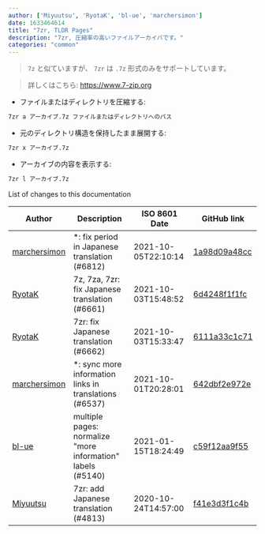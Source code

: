 ```yaml
---
author: ['Miyuutsu', 'RyotaK', 'bl-ue', 'marchersimon']
date: 1633464614
title: "7zr, TLDR Pages"
description: "7zr, 圧縮率の高いファイルアーカイバです。"
categories: "common"
---
```

> `7z` と似ていますが、 `7zr` は `.7z` 形式のみをサポートしています。

> 詳しくはこちら: <https://www.7-zip.org>

- ファイルまたはディレクトリを圧縮する:

```bash
7zr a アーカイブ.7z ファイルまたはディレクトリへのパス
```

- 元のディレクトリ構造を保持したまま展開する:

```bash
7zr x アーカイブ.7z
```

- アーカイブの内容を表示する:

```bash
7zr l アーカイブ.7z
```
List of changes to this documentation


Author | Description | ISO 8601 Date | GitHub link
------|-----|-----|-----
[marchersimon](mailto:50295997+marchersimon@users.noreply.github.com) | *: fix period in Japanese translation (#6812) | 2021-10-05T22:10:14 | [1a98d09a48cc](https://github.com/tldr-pages/tldr/commit/1a98d09a48ccebe878f44c0afe6f0f89e1ac3518)
[RyotaK](mailto:49341894+Ry0taK@users.noreply.github.com) | 7z, 7za, 7zr: fix Japanese translation (#6661) | 2021-10-03T15:48:52 | [6d4248f1f1fc](https://github.com/tldr-pages/tldr/commit/6d4248f1f1fcf5606a12fb1067eedba102f9a7c3)
[RyotaK](mailto:49341894+Ry0taK@users.noreply.github.com) | 7zr: fix Japanese translation (#6662) | 2021-10-03T15:33:47 | [6111a33c1c71](https://github.com/tldr-pages/tldr/commit/6111a33c1c71e5e7e25c5c33ac7335991b9d0ea6)
[marchersimon](mailto:50295997+marchersimon@users.noreply.github.com) | *: sync more information links in translations (#6537) | 2021-10-01T20:28:01 | [642dbf2e972e](https://github.com/tldr-pages/tldr/commit/642dbf2e972e388fab8c84ba3b4685fb862b6454)
[bl-ue](mailto:54780737+bl-ue@users.noreply.github.com) | multiple pages: normalize "more information" labels (#5140) | 2021-01-15T18:24:49 | [c59f12aa9f55](https://github.com/tldr-pages/tldr/commit/c59f12aa9f55d85612ba22e4da86db293ff76977)
[Miyuutsu](mailto:Miyuu@miyuu.pw) | 7zr: add Japanese translation (#4813) | 2020-10-24T14:57:00 | [f41e3d3f1c4b](https://github.com/tldr-pages/tldr/commit/f41e3d3f1c4bc4334d27e639b22b21ebcc641a69)

